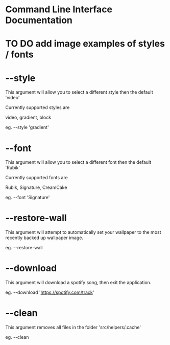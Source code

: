# Command Line Interface Documentation

# TO DO add image examples of styles / fonts 

# --style 

This argument will allow you to select a different style then the default 'video'

Currently supported styles are

video, gradient, block

eg. --style 'gradient'


# --font

This argument will allow you to select a different font then the default 'Rubik'

Currently supported fonts are 

Rubik, Signature, CreamCake

eg. --font 'Signature'

# --restore-wall

This argument will attempt to automatically set your wallpaper to the most recently backed up wallpaper image.

eg. --restore-wall


# --download 

This argument will download a spotify song, then exit the application.

eg. --download 'https://spotify.com/track'


# --clean

This argument removes all files in the folder 'src/helpers/.cache'

eg. --clean

